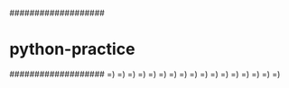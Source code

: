 ###################
# python-practice #
###################
=)
=)
=)
=)
=)
=)
=)
=)
=)
=)
=)
=)
=)
=)
=)
=)
=)
